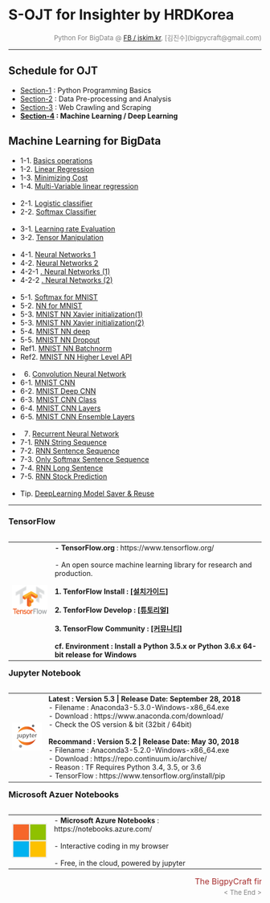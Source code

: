 
# S-OJT for Insighter by HRDKorea

<div align='right'><font size=2 color='gray'>Python For BigData @ <font color='blue'><a href='https://www.facebook.com/jskim.kr'>FB / jskim.kr</a></font>, [김진수](bigpycraft@gmail.com)</font></div>
<hr>

## Schedule for OJT
>  
- [Section-1][link-A] : Python Programming Basics 
- [Section-2][link-B] : Data Pre-processing and Analysis 
- [Section-3][link-C] : Web Crawling and Scraping
- <b>[Section-4][link-D] : Machine Learning / Deep Learning</b>

[link-A]: ../E01_Sect-A "Go Section-A"
[link-B]: ../E02_Sect-B "Go Section-B"
[link-C]: ../E03_Sect-C "Go Section-C"
[link-D]: ../E04_Sect-D "Go Section-D"


## Machine Learning for BigData
>

- 1-1.  [ Basics operations                          ][pkg-1-1]
- 1-2.  [ Linear Regression                          ][pkg-1-2]
- 1-3.  [ Minimizing Cost                            ][pkg-1-3]
- 1-4.  [ Multi-Variable linear regression           ][pkg-1-4]
<br/><br/>
- 2-1.  [ Logistic classifier                        ][pkg-2-1]
- 2-2.  [ Softmax Classifier                         ][pkg-2-2]
<br/><br/>
- 3-1.  [ Learning rate Evaluation                   ][pkg-3-1]
- 3-2.  [ Tensor Manipulation                        ][pkg-3-2]
<br/><br/>
- 4-1.  [ Neural Networks 1                          ][pkg-4-1]
- 4-2.  [ Neural Networks 2                          ][pkg-4-2]
- 4-2-1 [ . Neural Networks (1)                      ][pkg-4-2-1]
- 4-2-2 [ . Neural Networks (2)                      ][pkg-4-2-2]
<br/><br/>
- 5-1.  [ Softmax for MNIST                          ][pkg-5-1]
- 5-2.  [ NN for MNIST                               ][pkg-5-2]
- 5-3.  [ MNIST NN Xavier initialization(1)          ][pkg-5-3]
- 5-3.  [ MNIST NN Xavier initialization(2)          ][pkg-5-3]
- 5-4.  [ MNIST NN deep                              ][pkg-5-4]
- 5-5.  [ MNIST NN Dropout                           ][pkg-5-5]
- Ref1. [  MNIST NN Batchnorm                        ][pkg-5-6]
- Ref2. [  MNIST NN Higher Level API                 ][pkg-5-7]
<br/><br/>
- 6.    [ Convolution Neural Network                 ][pkg-6-0]
- 6-1.  [ MNIST CNN                                  ][pkg-6-1]
- 6-2.  [ MNIST Deep CNN                             ][pkg-6-2]
- 6-3.  [ MNIST CNN Class                            ][pkg-6-3]
- 6-4.  [ MNIST CNN Layers                           ][pkg-6-4]
- 6-5.  [ MNIST CNN Ensemble Layers                  ][pkg-6-5]
<br/><br/>
- 7.    [ Recurrent Neural Network                   ][pkg-7-1]
- 7-1.  [ RNN String Sequence                        ][pkg-7-1]
- 7-2.  [ RNN Sentence Sequence                      ][pkg-7-2]
- 7-3.  [ Only Softmax Sentence Sequence             ][pkg-7-3]
- 7-4.  [ RNN Long Sentence                          ][pkg-7-4]
- 7-5.  [ RNN Stock Prediction                       ][pkg-7-5]
<br/><br/>
- Tip.  [ DeepLearning Model Saver & Reuse           ][pkg-Tip]


[pkg-1-1]:  https://htmlpreview.github.io/?https://github.com/lukejskim/sojt19-insighter/blob/master/m-learning/html/BDA-ML101-Basics_operations.html                  "Go pkg-1-1"
[pkg-1-2]:  https://htmlpreview.github.io/?https://github.com/lukejskim/sojt19-insighter/blob/master/m-learning/html/BDA-ML102-Linear_Regression.html                  "Go pkg-1-2"
[pkg-1-3]:  https://htmlpreview.github.io/?https://github.com/lukejskim/sojt19-insighter/blob/master/m-learning/html/BDA-ML103-Minimizing_Cost.html                    "Go pkg-1-3"
[pkg-1-4]:  https://htmlpreview.github.io/?https://github.com/lukejskim/sojt19-insighter/blob/master/m-learning/html/BDA-ML104-Multi-Variable_linear_regression.html   "Go pkg-1-4"
[pkg-2-1]:  https://htmlpreview.github.io/?https://github.com/lukejskim/sojt19-insighter/blob/master/m-learning/html/BDA-ML201-Logistic_classifier_ver2.html           "Go pkg-2-1"
[pkg-2-2]:  https://htmlpreview.github.io/?https://github.com/lukejskim/sojt19-insighter/blob/master/m-learning/html/BDA-ML202-Softmax_Classifier.html                 "Go pkg-2-2"
[pkg-3-1]:  https://htmlpreview.github.io/?https://github.com/lukejskim/sojt19-insighter/blob/master/m-learning/html/BDA-ML301-Learning_rate_Evaluation.html           "Go pkg-3-1"
[pkg-3-2]:  https://htmlpreview.github.io/?https://github.com/lukejskim/sojt19-insighter/blob/master/m-learning/html/BDA-ML302-Tensor_Manipulation.html                "Go pkg-3-2"
[pkg-4-1]:  https://htmlpreview.github.io/?https://github.com/lukejskim/sojt19-insighter/blob/master/m-learning/html/BDA-ML401-Neural_Networks.html                    "Go pkg-4-1"
[pkg-4-2]:  https://htmlpreview.github.io/?https://github.com/lukejskim/sojt19-insighter/blob/master/m-learning/html/BDA-ML402_Neural_Networks.html                    "Go pkg-4-2"
[pkg-4-2-1]:    https://htmlpreview.github.io/?https://github.com/lukejskim/sojt19-insighter/blob/master/m-learning/html/BDA-ML402_Neural_Networks_2-1.html            "Go pkg-4-2-1"
[pkg-4-2-2]:    https://htmlpreview.github.io/?https://github.com/lukejskim/sojt19-insighter/blob/master/m-learning/html/BDA-ML402_Neural_Networks_2-2.html            "Go pkg-4-2-2"
[pkg-5-1]:  https://htmlpreview.github.io/?https://github.com/lukejskim/sojt19-insighter/blob/master/m-learning/html/BDA-ML511-Softmax_for_MNIST.html                  "Go pkg-5-1"
[pkg-5-2]:  https://htmlpreview.github.io/?https://github.com/lukejskim/sojt19-insighter/blob/master/m-learning/html/BDA-ML512-NN_for_MNIST.html                       "Go pkg-5-2"
[pkg-5-3]:  https://htmlpreview.github.io/?https://github.com/lukejskim/sojt19-insighter/blob/master/m-learning/html/BDA-ML513-MNIST_NN_Xavier2.html                   "Go pkg-5-3"
[pkg-5-3]:  https://htmlpreview.github.io/?https://github.com/lukejskim/sojt19-insighter/blob/master/m-learning/html/BDA-ML513-MNIST_NN_Xavier3.html                   "Go pkg-5-3"
[pkg-5-4]:  https://htmlpreview.github.io/?https://github.com/lukejskim/sojt19-insighter/blob/master/m-learning/html/BDA-ML514-MNIST_NN_deep.html                      "Go pkg-5-4"
[pkg-5-5]:  https://htmlpreview.github.io/?https://github.com/lukejskim/sojt19-insighter/blob/master/m-learning/html/BDA-ML515-MNIST_NN_Dropout.html                   "Go pkg-5-5"
[pkg-5-6]:  https://htmlpreview.github.io/?https://github.com/lukejskim/sojt19-insighter/blob/master/m-learning/html/BDA-ML516-MNIST_NN_Batchnorm.html                 "Go pkg-5-6"
[pkg-5-7]:  https://htmlpreview.github.io/?https://github.com/lukejskim/sojt19-insighter/blob/master/m-learning/html/BDA-ML517-MNIST_NN_Higher_Level_API.html          "Go pkg-5-7"
[pkg-6-0]:  https://htmlpreview.github.io/?https://github.com/lukejskim/sojt19-insighter/blob/master/m-learning/html/BDA-ML620-CNN_Basics.html                         "Go pkg-6-0"
[pkg-6-1]:  https://htmlpreview.github.io/?https://github.com/lukejskim/sojt19-insighter/blob/master/m-learning/html/BDA-ML621-MNIST_CNN.html                          "Go pkg-6-1"
[pkg-6-2]:  https://htmlpreview.github.io/?https://github.com/lukejskim/sojt19-insighter/blob/master/m-learning/html/BDA-ML622-MNIST_Deep_CNN.html                     "Go pkg-6-2"
[pkg-6-3]:  https://htmlpreview.github.io/?https://github.com/lukejskim/sojt19-insighter/blob/master/m-learning/html/BDA-ML623-MNIST_CNN_Class.html                    "Go pkg-6-3"
[pkg-6-4]:  https://htmlpreview.github.io/?https://github.com/lukejskim/sojt19-insighter/blob/master/m-learning/html/BDA-ML624-MNIST_CNN_Layers.html                   "Go pkg-6-4"
[pkg-6-5]:  https://htmlpreview.github.io/?https://github.com/lukejskim/sojt19-insighter/blob/master/m-learning/html/BDA-ML625-MNIST_CNN_Ensemble_Layers.html          "Go pkg-6-5"
[pkg-7-1]:  https://htmlpreview.github.io/?https://github.com/lukejskim/sojt19-insighter/blob/master/m-learning/html/BDA-ML721_RNN_String_Sequence.html                "Go pkg-7-1"
[pkg-7-1]:  https://htmlpreview.github.io/?https://github.com/lukejskim/sojt19-insighter/blob/master/m-learning/html/BDA-ML721_RNN_String_Sequence.html                "Go pkg-7-1"
[pkg-7-2]:  https://htmlpreview.github.io/?https://github.com/lukejskim/sojt19-insighter/blob/master/m-learning/html/BDA-ML722_RNN_Sentence_Sequence.html              "Go pkg-7-2"
[pkg-7-3]:  https://htmlpreview.github.io/?https://github.com/lukejskim/sojt19-insighter/blob/master/m-learning/html/BDA-ML723_Only_Softmax_Sentence_Sequence.html     "Go pkg-7-3"
[pkg-7-4]:  https://htmlpreview.github.io/?https://github.com/lukejskim/sojt19-insighter/blob/master/m-learning/html/BDA-ML724_RNN_Long_Sentence.html                  "Go pkg-7-4"
[pkg-7-5]:  https://htmlpreview.github.io/?https://github.com/lukejskim/sojt19-insighter/blob/master/m-learning/html/BDA-ML725_RNN_Stock_Prediction.html               "Go pkg-7-5"
[pkg-Tip]:  https://htmlpreview.github.io/?https://github.com/lukejskim/sojt19-insighter/blob/master/m-learning/html/BDA-ML810_NN_Saver.html                           "Go pkg-Tip"



<hr>

### TensorFlow

<table align="left">
    <tr align="left">
        <td width="200">
            <a href="https://www.tensorflow.org/">
            <img src="../images/TensorFlow_logo2.png" width="150" />
            </a>
        </td>
        <td width="800">
<div align="left">
    <b> - TensorFlow.org </b> : https://www.tensorflow.org/
    <br/><br/> - An open source machine learning library for research and production.
    <br/><br/>
    <b> 1. TenforFlow Install  : <a href='https://www.tensorflow.org/install/'>[설치가이드]</a>
    <br/><br/>
    <b> 2. TenforFlow Develop : <a href='https://www.tensorflow.org/tutorials/'>[튜토리얼]</a>
    <br/><br/>
    <b> 3. TensorFlow Community </b> : <a href='https://www.tensorflow.org/community/'>[커뮤니티]</a>
    <br/><br/>
    <b> cf. Environment : Install a Python 3.5.x or Python 3.6.x 64-bit release for Windows </b>
</div>
        </td>
    </tr>
</table>
<br/>


<hr>

<h3> Jupyter Notebook </h3>

<table align="left">
    <tr align="left">
        <td width="200">
            <a href="https://www.seleniumhq.org/projects/webdriver/">
            <img src="../images/jupyter.jpg" width="150" />
            </a>
        </td>
        <td width="800">
<div align="left">
<b> Latest : Version 5.3 | Release Date: September 28, 2018 </b>
<br/>
- Filename : Anaconda3-5.3.0-Windows-x86_64.exe 
<br/>
- Download : https://www.anaconda.com/download/
<br/>
- Check the OS version & bit (32bit / 64bit)
</div>
<br/>
<div align="left">
<b> Recommand : Version 5.2 | Release Date: May 30, 2018 </b>
<br/>
- Filename : Anaconda3-5.2.0-Windows-x86_64.exe
<br/>
- Download : https://repo.continuum.io/archive/ 
<br/>
- Reason : TF Requires Python 3.4, 3.5, or 3.6 
<br/>
- TensorFlow : https://www.tensorflow.org/install/pip
</div></td>
    </tr>
</table>
<br/>


<hr>

### Microsoft Azuer Notebooks

<table align="left">
    <tr align="left">
        <td width="200">
            <a href="https://notebooks.azure.com/">
            <img src="../images/microsoft.jpg" width="100" />
            </a>
        </td>
        <td width="800">
<div align="left">
- <b> Microsoft Azure Notebooks </b> : https://notebooks.azure.com/
<br/><br/>
- Interactive coding in my browser
<br/><br/>
- Free, in the cloud, powered by jupyter
</div></td>
    </tr>
</table>
<br/>


<hr>
<marquee><font size=3 color='brown'>The BigpyCraft find the information to design valuable society with Technology & Craft.</font></marquee>
<div align='right'><font size=2 color='gray'> &lt; The End &gt; </font></div>
